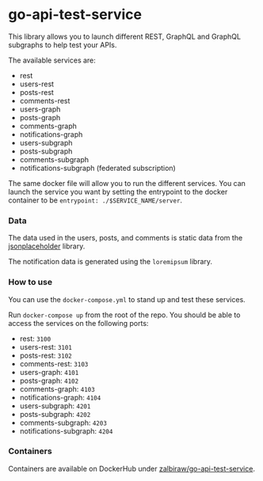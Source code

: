 # go-api-test-service
This library allows you to launch different REST, GraphQL and GraphQL subgraphs to help test your APIs.

The available services are:
- rest
- users-rest
- posts-rest
- comments-rest
- users-graph
- posts-graph
- comments-graph
- notifications-graph
- users-subgraph
- posts-subgraph
- comments-subgraph
- notifications-subgraph (federated subscription)

The same docker file will allow you to run the different services. You can launch the service you want by setting the entrypoint to the docker container to be `entrypoint: ./$SERVICE_NAME/server`.

### Data
The data used in the users, posts, and comments is static data from the [jsonplaceholder](https://github.com/typicode/jsonplaceholder) library. 

The notification data is generated using the `loremipsum` library.

### How to use
You can use the `docker-compose.yml` to stand up and test these services. 

Run `docker-compose up` from the root of the repo. You should be able to access the services on the following ports:
- rest: `3100`
- users-rest: `3101`
- posts-rest: `3102`
- comments-rest: `3103`
- users-graph: `4101`
- posts-graph: `4102`
- comments-graph: `4103`
- notifications-graph: `4104`
- users-subgraph: `4201`
- posts-subgraph: `4202`
- comments-subgraph: `4203`
- notifications-subgraph: `4204`

### Containers
Containers are available on DockerHub under [zalbiraw/go-api-test-service](https://hub.docker.com/r/zalbiraw/go-api-test-service).

